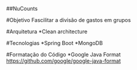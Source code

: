 ##NuCounts

#Objetivo
Fascilitar a divisão de gastos em grupos

#Arquitetura
*Clean architecture

#Tecnologias
*Spring Boot
*MongoDB

#Formatação do Código
*Google Java Format https://github.com/google/google-java-format
